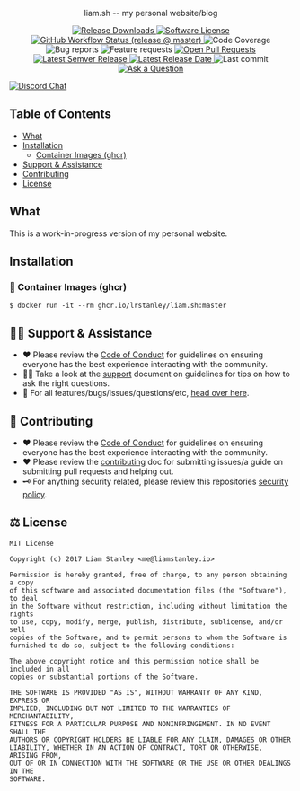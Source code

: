 <!-- template:begin:header -->
<p align="center">liam.sh -- my personal website/blog</p>
<p align="center">
  <a href="https://github.com/lrstanley/liam.sh/releases">
    <img alt="Release Downloads" src="https://img.shields.io/github/downloads/lrstanley/liam.sh/total?style=flat-square">
  </a>
  <a href="https://github.com/lrstanley/liam.sh/blob/master/LICENSE">
    <img alt="Software License" src="https://img.shields.io/github/license/lrstanley/liam.sh?style=flat-square">
  </a>
  <a href="https://github.com/lrstanley/liam.sh/actions?query=workflow%3Arelease+event%3Apush">
    <img alt="GitHub Workflow Status (release @ master)" src="https://img.shields.io/github/workflow/status/lrstanley/liam.sh/release/master?style=flat-square&event=push">
  </a>





  <img alt="Code Coverage" src="https://img.shields.io/codecov/c/github/lrstanley/liam.sh/master?style=flat-square">

  <img alt="Bug reports" src="https://img.shields.io/github/issues/lrstanley/liam.sh/bug?label=issues&style=flat-square">
  <img alt="Feature requests" src="https://img.shields.io/github/issues/lrstanley/liam.sh/enhancement?label=feature%20requests&style=flat-square">
  <a href="https://github.com/lrstanley/liam.sh/pulls">
    <img alt="Open Pull Requests" src="https://img.shields.io/github/issues-pr/lrstanley/liam.sh?style=flat-square">
  </a>
  <a href="https://github.com/lrstanley/liam.sh/releases">
    <img alt="Latest Semver Release" src="https://img.shields.io/github/v/release/lrstanley/liam.sh?style=flat-square">
    <img alt="Latest Release Date" src="https://img.shields.io/github/release-date/lrstanley/liam.sh?style=flat-square">
  </a>
  <img alt="Last commit" src="https://img.shields.io/github/last-commit/lrstanley/liam.sh?style=flat-square">
  <a href="https://github.com/lrstanley/liam.sh/discussions/new?category=q-a">
    <img alt="Ask a Question" src="https://img.shields.io/badge/Discussions-Ask_a_Question!-green?style=flat-square">
  </a>

  <a href="https://liam.sh/chat"><img src="https://img.shields.io/badge/discord-bytecord-blue.svg" alt="Discord Chat"></a>
</p>
<!-- template:end:header -->

<!-- template:begin:toc -->
## Table of Contents

  - [What](#what)
  - [Installation](#installation)
    - [Container Images (ghcr)](#container-images-ghcr)
  - [Support & Assistance](#support-assistance)
  - [Contributing](#contributing)
  - [License](#license)
<!-- template:end:toc -->

## What

This is a work-in-progress version of my personal website.

## Installation

<!-- template:begin:ghcr -->
### :whale: Container Images (ghcr)

```console
$ docker run -it --rm ghcr.io/lrstanley/liam.sh:master
```
<!-- template:end:ghcr -->

<!-- template:begin:support -->
## :raising_hand_man: Support & Assistance

   * :heart: Please review the [Code of Conduct](CODE_OF_CONDUCT.md) for
     guidelines on ensuring everyone has the best experience interacting with
     the community.
   * :raising_hand_man: Take a look at the [support](SUPPORT.md) document on
     guidelines for tips on how to ask the right questions.
   * :lady_beetle: For all features/bugs/issues/questions/etc, [head over here](/issues/new/choose).
<!-- template:end:support -->

<!-- template:begin:contributing -->
## :handshake: Contributing

   * :heart: Please review the [Code of Conduct](CODE_OF_CONDUCT.md) for guidelines
     on ensuring everyone has the best experience interacting with the
	   community.
   * :heart: Please review the [contributing](CONTRIBUTING.md) doc for submitting
     issues/a guide on submitting pull requests and helping out.
   * :old_key: For anything security related, please review this repositories [security policy](/security/policy).
<!-- template:end:contributing -->

<!-- template:begin:license -->
## :balance_scale: License

```
MIT License

Copyright (c) 2017 Liam Stanley <me@liamstanley.io>

Permission is hereby granted, free of charge, to any person obtaining a copy
of this software and associated documentation files (the "Software"), to deal
in the Software without restriction, including without limitation the rights
to use, copy, modify, merge, publish, distribute, sublicense, and/or sell
copies of the Software, and to permit persons to whom the Software is
furnished to do so, subject to the following conditions:

The above copyright notice and this permission notice shall be included in all
copies or substantial portions of the Software.

THE SOFTWARE IS PROVIDED "AS IS", WITHOUT WARRANTY OF ANY KIND, EXPRESS OR
IMPLIED, INCLUDING BUT NOT LIMITED TO THE WARRANTIES OF MERCHANTABILITY,
FITNESS FOR A PARTICULAR PURPOSE AND NONINFRINGEMENT. IN NO EVENT SHALL THE
AUTHORS OR COPYRIGHT HOLDERS BE LIABLE FOR ANY CLAIM, DAMAGES OR OTHER
LIABILITY, WHETHER IN AN ACTION OF CONTRACT, TORT OR OTHERWISE, ARISING FROM,
OUT OF OR IN CONNECTION WITH THE SOFTWARE OR THE USE OR OTHER DEALINGS IN THE
SOFTWARE.
```
<!-- template:end:license -->
